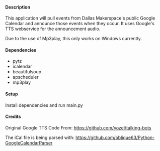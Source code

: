 #### Description
This application will pull events from Dallas Makerspace's public Google Calendar and announce those events when they occur. It uses Google's TTS webservice for the announcement audio. 

Due to the use of Mp3play, this only works on Windows currently.

#### Dependencies
* pytz
* icalendar
* beautifulsoup
* apscheduler
* mp3play

#### Setup
Install dependencies and run main.py

#### Credits
Original Google TTS Code From: https://github.com/yozel/talking-bots

The iCal file is being parsed with: https://github.com/oblique63/Python-GoogleCalendarParser
